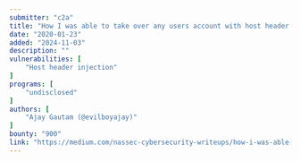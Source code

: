 ```yaml
---
submitter: "c2a"
title: "How I was able to take over any users account with host header injection"
date: "2020-01-23"
added: "2024-11-03"
description: ""
vulnerabilities: [
    "Host header injection"
]
programs: [
    "undisclosed"
]
authors: [
    "Ajay Gautam (@evilboyajay)"
]
bounty: "900"
link: "https://medium.com/nassec-cybersecurity-writeups/how-i-was-able-to-take-over-any-users-account-with-host-header-injection-546fff6d0f2"
---
```




